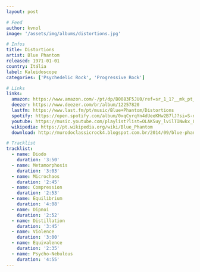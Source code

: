 ```yaml
---
layout: post

# Feed
author: kvnol
image: '/assets/img/albums/distortions.jpg'

# Infos
title: Distortions
artist: Blue Phantom
released: 1971-01-01
country: Itália
label: Kaleidoscope
categories: ['Psychedelic Rock', 'Progressive Rock']

# Links
links:
  amazon: https://www.amazon.com/-/pt/dp/B0083F5JU0/ref=sr_1_1?__mk_pt_BR=%C3%85M%C3%85%C5%BD%C3%95%C3%91&crid=FXX01M1B9QA1&dchild=1&keywords=blue+phantom+distortions&qid=1614654991&sprefix=blue+phantom+dist%2Caps%2C300&sr=8-1&tag=kvnol08-20
  deezer: https://www.deezer.com/br/album/12257820
  lastfm: https://www.last.fm/pt/music/Blue+Phantom/Distortions
  spotify: https://open.spotify.com/album/0xqCyrqYn4dUeeKHw2B7lJ?si=S-nJxfCmS86sV6LflNhN2w
  youtube: https://music.youtube.com/playlist?list=OLAK5uy_lvilTINwkx_8WspvqkcW1bgi0utzAlcYQ
  wikipedia: https://pt.wikipedia.org/wiki/Blue_Phantom
  download: http://murodoclassicrock4.blogspot.com.br/2014/09/blue-phantom-distortions-1971.html

# Tracklist
tracklist:
  - name: Diodo
    duration: '3:50'
  - name: Metamorphosis
    duration: '3:03'
  - name: Microchaos
    duration: '2:45'
  - name: Compression
    duration: '2:53'
  - name: Equilibrium
    duration: '4:08'
  - name: Dipnoi
    duration: '2:52'
  - name: Distillation
    duration: '3:45'
  - name: Violence
    duration: '3:00'
  - name: Equivalence
    duration: '2:35'
  - name: Psycho-Nebulous
    duration: '4:55'
---
```

